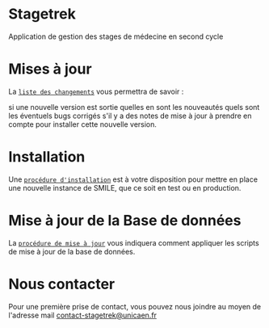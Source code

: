 # Stagetrek

Application de gestion des stages de médecine en second cycle


# Mises à jour
La [`liste des changements`](./documentation/CHANGELOG.md) vous permettra de savoir :

si une nouvelle version est sortie
quelles en sont les nouveautés
quels sont les éventuels bugs corrigés
s'il y a des notes de mise à jour à prendre en compte pour installer cette nouvelle version.

# Installation
Une [`procédure d'installation`](./documentation/INSTALL_ON_PREMISE.md) est à votre disposition pour mettre en place une nouvelle instance de SMILE, que ce soit en test ou en production.


# Mise à jour de la Base de données
La [`procédure de mise à jour`](./documentation/BBD_ADMIN.md) vous indiquera comment appliquer les scripts de mise à jour de la base de données.

# Nous contacter

Pour une première prise de contact, vous pouvez nous joindre au moyen de l'adresse mail [contact-stagetrek@unicaen.fr](mailto:contact-stagetrek@unicaen.fr>)
